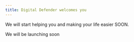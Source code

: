 ```yaml
---
title: Digital Defender welcomes you
---
```


We will start helping you and making your life easier SOON.

We will be launching soon
